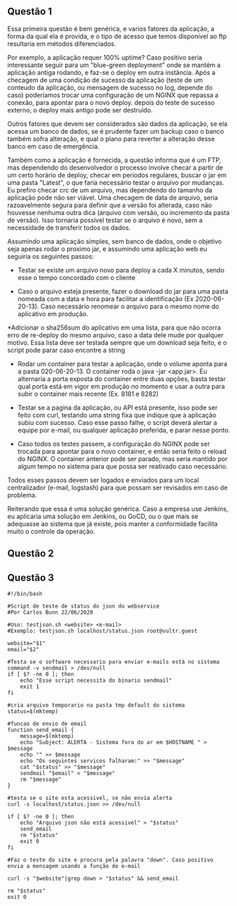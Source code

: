 ## Questão 1


Essa primeira questão é bem genérica, e varios fatores da aplicação, a forma da qual ela é provida, e o tipo de acesso que temos disponível ao ftp resultaria em métodos diferenciados.

Por exemplo, a aplicação requer 100% uptime? Caso positivo seria interessante seguir para um "blue-green deployment" onde se mantém a aplicação antiga rodando, e faz-se o deploy em outra instância. Após a checagem de uma condição de sucesso da aplicação (teste de um conteudo da aplicação, ou mensagem de sucesso no log, depende do caso) poderíamos trocar uma configuração de um NGINX que repassa a conexão, para apontar para o novo deploy. depois do teste de sucesso externo, o deploy mais antigo pode ser destruído.

Outros fatores que devem ser considerados são dados da aplicação, se ela acessa um banco de dados, se é prudente fazer um backup caso o banco também sofra alteração, e qual o plano para reverter a alteração desse banco em caso de emergência.

Também como a aplicação é fornecida, a questão informa que é um FTP, mas dependendo do desenvolvedor o processo involve checar a partir de um certo horário de deploy, checar em periodos regulares, buscar o jar em uma pasta "Latest", o que faria necessário testar o arquivo por mudanças. Eu prefiro checar crc de um arquivo, mas dependendo do tamanho da aplicação pode não ser viável. Uma checagem de data de arquivo, seria razoavelmente segura para definir que a versão foi alterada, caso não houvesse nenhuma outra dica (arquivo com versão, ou incremento da pasta de versão). Isso tornaria possível testar se o arquivo é novo, sem a necessidade de transferir todos os dados.


Assumindo uma aplicação simples, sem banco de dados, onde o objetivo seja apenas rodar o proximo jar, e assumindo uma aplicação web eu seguiria os seguintes passos:

* Testar se existe um arquivo novo para deploy a cada X minutos, sendo esse o tempo concordado com o cliente

* Caso o arquivo esteja presente, fazer o download do jar para uma pasta nomeada com a data e hora para facilitar a identificação (Ex 2020-06-20-13). Caso necessário renomear o arquivo para o mesmo nome do aplicativo em produção. 

*Adicionar o sha256sum do aplicativo em uma lista, para que não ocorra erro de re-deploy do mesmo arquivo, caso a data dele mude por qualquer motivo. Essa lista deve ser testada sempre que um download seja feito, e o script pode parar caso encontre a string

* Rodar um container para testar a aplicação, onde o volume aponta para a pasta 020-06-20-13. O container roda o java -jar <app.jar>. Eu alternaria a porta exposta do container entre duas opções, basta testar qual porta está em vigor em produção no momento e usar a outra para subir o container mais recente (Ex. 8181 e 8282)

* Testar se a pagina da aplicação, ou API está presente, isso pode ser feito com curl, testando uma string fixa que indique que a aplicação subiu com sucesso. Caso esse passo falhe, o script deverá alertar a equipe por e-mail, ou qualquer aplicação preferida, e parar nesse ponto.

* Caso todos os testes passem, a configuração do NGINX pode ser trocada para apontar para o novo container, e então seria feito o reload do NGINX. O container anterior pode ser parado, mas seria mantido por algum tempo no sistema para que possa ser reativado caso necessário.

Todos esses passos devem ser logados e enviados para um local centralizador (e-mail, logstash) para que possam ser revisados em caso de problema.

Reiterando que essa é uma solução genérica. Caso a empresa use Jenkins, eu aplicaria uma solução em Jenkins, ou GoCD, ou o que mais se adequasse ao sistema que já existe, pois manter a conformidade facilita muito o controle da operação.

## Questão 2



## Questão 3

```
#!/bin/bash

#Script de teste de status do json do webservice
#Por Carlos Bunn 22/06/2020

#Uso: testjson.sh <website> <e-mail>
#Exemplo: testjson.sh localhost/status.json root@vultr.guest

website="$1"
email="$2"

#Testa se o software necessario para enviar e-mails está no sistema
command -v sendmail > /dev/null
if [ $? -ne 0 ]; then
	echo "Esse script necessita do binario sendmail"
	exit 1
fi

#cria arquivo temporario na pasta tmp default do sistema
status=$(mktemp)

#funcao de envio de email
function send_email {
	message=$(mktemp)
	echo "Subject: ALERTA - Sistema fora do ar em $HOSTNAME " > $message
	echo "" >> $message
	echo "Os seguintes servicos falharam:" >> "$message"
	cat "$status" >> "$message"
	sendmail "$email" < "$message"
	rm "$message"
}

#testa se o site esta acessivel, se não envia alerta
curl -s localhost/status.json >> /dev/null

if [ $? -ne 0 ]; then
	echo "Arquivo json não está acessivel" > "$status"
	send_email
	rm "$status"
	exit 0
fi

#Faz o teste do site e procura pela palavra "down". Caso positivo envia a mensagem usando a função de e-mail

curl -s "$website"|grep down > "$status" && send_email

rm "$status"
exit 0
```

